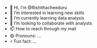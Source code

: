 - 👋 Hi, I’m @Rishithacheeduru
- 👀 I’m interested in learning new skills
- 🌱 I’m currently learning data analysis
- 💞️ I’m looking to collaborate with analysts
- 📫 How to reach through my mail
- 😄 Pronouns: ...
- ⚡ Fun fact: ...

<!---
Rishithacheeduru/Rishithacheeduru is a ✨ special ✨ repository because its `README.md` (this file) appears on your GitHub profile.
You can click the Preview link to take a look at your changes.
--->
